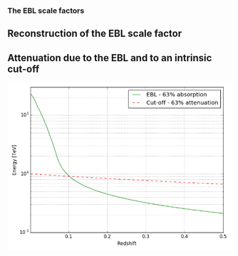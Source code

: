 ### The EBL scale factors

## Reconstruction of the EBL scale factor

## Attenuation due to the EBL and to an intrinsic cut-off

![alt tag](./plots/attenuation.png)